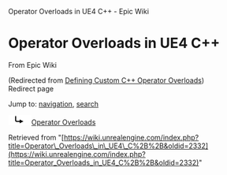 Operator Overloads in UE4 C++ - Epic Wiki              

Operator Overloads in UE4 C++
=============================

From Epic Wiki

(Redirected from [Defining Custom C++ Operator Overloads](/index.php?title=Defining_Custom_C%2B%2B_Operator_Overloads&redirect=no "Defining Custom C++ Operator Overloads"))  
Redirect page

Jump to: [navigation](#mw-navigation), [search](#p-search)

![#REDIRECT](/skins/common/images/redirectltr.png)[Operator Overloads](/Operator_Overloads "Operator Overloads")

Retrieved from "[https://wiki.unrealengine.com/index.php?title=Operator\_Overloads\_in\_UE4\_C%2B%2B&oldid=2332](https://wiki.unrealengine.com/index.php?title=Operator_Overloads_in_UE4_C%2B%2B&oldid=2332)"